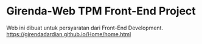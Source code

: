 # Girenda-Web TPM Front-End Project
Web ini dibuat untuk persyaratan dari Front-End Development.
https://girendadardian.github.io/Home/home.html


